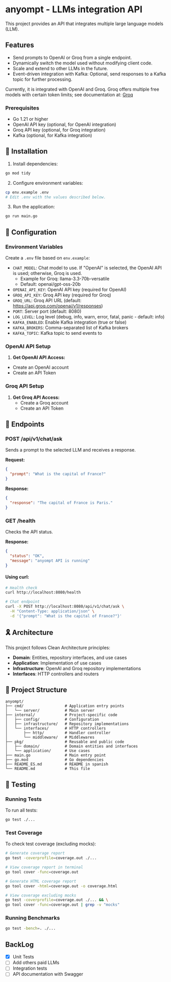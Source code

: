 # anyompt - LLMs integration API

This project provides an API that integrates multiple large language models (LLM).

## Features

- Send prompts to OpenAI or Groq from a single endpoint.
- Dynamically switch the model used without modifying client code.
- Scale and extend to other LLMs in the future.
- Event-driven integration with Kafka: Optional, send responses to a Kafka topic for further processing.

Currently, it is integrated with OpenAI and Groq. Groq offers multiple free models with certain token limits; see
documentation at: [Groq](https://console.groq.com/docs/overview)

### Prerequisites

- Go 1.21 or higher
- OpenAI API key (optional, for OpenAI integration)
- Groq API key (optional, for Groq integration)
- Kafka (optional, for Kafka integration)

## 🚀 Installation

1. Install dependencies:

```bash
go mod tidy
```

2. Configure environment variables:

```bash
cp env.example .env
# Edit .env with the values described below.
```

3. Run the application:

```bash
go run main.go
```

## 🔧 Configuration

### Environment Variables

Create a `.env` file based on `env.example`:

- `CHAT_MODEL`: Chat model to use. If "OpenAI" is selected, the OpenAI API is used; otherwise, Groq is used.
    - Example for Groq: llama-3.3-70b-versatile
    - Default: openai/gpt-oss-20b
- `OPENAI_API_KEY`: OpenAI API key (required for OpenAI)
- `GROQ_API_KEY`: Groq API key (required for Groq)
- `GROQ_URL`: Groq API URL (default: https://api.groq.com/openai/v1/responses)
- `PORT`: Server port (default: 8080)
- `LOG_LEVEL`: Log level (debug, info, warn, error, fatal, panic - default: info)
- `KAFKA_ENABLED`: Enable Kafka integration (true or false)
- `KAFKA_BROKERS`: Comma-separated list of Kafka brokers
- `KAFKA_TOPIC`: Kafka topic to send events to

### OpenAI API Setup

1. **Get OpenAI API Access:**
  - Create an OpenAI account
  - Create an API Token

### Groq API Setup

1. **Get Groq API Access:**
   - Create a Groq account
   - Create an API Token

## 📡 Endpoints

### POST /api/v1/chat/ask

Sends a prompt to the selected LLM and receives a response.

**Request:**

```json
{
  "prompt": "What is the capital of France?"
}
```

**Response:**

```json
{
  "response": "The capital of France is Paris."
}
```

### GET /health

Checks the API status.

**Response:**

```json
{
  "status": "OK",
  "message": "anyompt API is running"
}
```

#### Using curl:

```bash
# Health check
curl http://localhost:8080/health

# Chat endpoint
curl -X POST http://localhost:8080/api/v1/chat/ask \
  -H "Content-Type: application/json" \
  -d '{"prompt": "What is the capital of France?"}'
```

## 🎗️ Architecture

This project follows Clean Architecture principles:

- **Domain**: Entities, repository interfaces, and use cases
- **Application**: Implementation of use cases
- **Infrastructure**: OpenAI and Groq repository implementations
- **Interfaces**: HTTP controllers and routers

## 📁 Project Structure

```
anyompt/
├── cmd/                  # Application entry points
│   └── server/           # Main server
├── internal/             # Project-specific code
│   ├── config/           # Configuration
│   ├── infrastructure/   # Repository implementations
│   └── interfaces/       # HTTP controllers
│       ├── http/         # Handler controller
│       └── middleware/   # Middlewares
├── pkg/                  # Reusable and public code
│   ├── domain/           # Domain entities and interfaces
│   └── application/      # Use cases
├── main.go               # Main entry point
├── go.mod                # Go dependencies
├── README_ES.md          # README in spanish
└── README.md             # This file
```

## 🧪 Testing

### Running Tests

To run all tests:

```bash
go test ./...
```

### Test Coverage

To check test coverage (excluding mocks):

```bash
# Generate coverage report
go test -coverprofile=coverage.out ./...

# View coverage report in terminal
go tool cover -func=coverage.out

# Generate HTML coverage report
go tool cover -html=coverage.out -o coverage.html

# View coverage excluding mocks
go test -coverprofile=coverage.out ./... && \
go tool cover -func=coverage.out | grep -v "mocks"
```

### Running Benchmarks

```bash
go test -bench=. ./...
```

## BackLog

- [x] Unit Tests
- [ ] Add others paid LLMs
- [ ] Integration tests
- [ ] API documentation with Swagger
